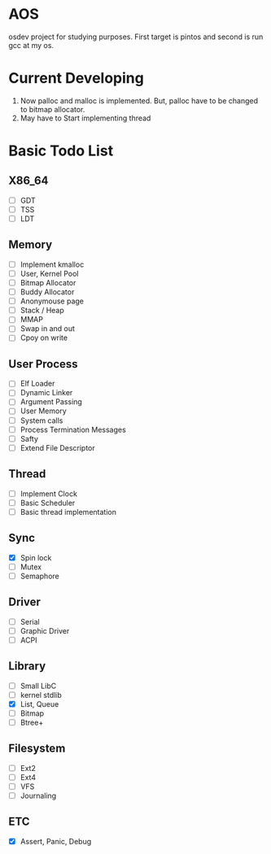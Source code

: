 # AOS
osdev project for studying purposes. First target is pintos and second is run gcc at my os.

# Current Developing
1. Now palloc and malloc is implemented. But, palloc have to be changed to bitmap allocator.
2. May have to Start implementing thread

# Basic Todo List
## X86_64
- [ ] GDT
- [ ] TSS
- [ ] LDT
## Memory
- [ ] Implement kmalloc
- [ ] User, Kernel Pool
- [ ] Bitmap Allocator
- [ ] Buddy Allocator
- [ ] Anonymouse page
- [ ] Stack / Heap
- [ ] MMAP
- [ ] Swap in and out
- [ ] Cpoy on write
## User Process
- [ ] Elf Loader
- [ ] Dynamic Linker
- [ ] Argument Passing
- [ ] User Memory
- [ ] System calls
- [ ] Process Termination Messages
- [ ] Safty
- [ ] Extend File Descriptor
## Thread
- [ ] Implement Clock
- [ ] Basic Scheduler
- [ ] Basic thread implementation
## Sync
- [x] Spin lock
- [ ] Mutex
- [ ] Semaphore
## Driver
- [ ] Serial
- [ ] Graphic Driver
- [ ] ACPI
## Library
- [ ] Small LibC
- [ ] kernel stdlib
- [x] List, Queue
- [ ] Bitmap
- [ ] Btree+
## Filesystem
- [ ] Ext2
- [ ] Ext4
- [ ] VFS
- [ ] Journaling
## ETC
- [x] Assert, Panic, Debug